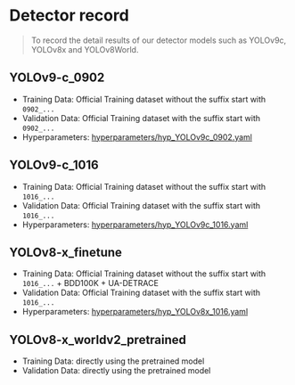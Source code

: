 # Detector record
> To record the detail results of our detector models such as
> YOLOv9c, YOLOv8x and YOLOv8World.


## YOLOv9-c_0902
- Training Data: Official Training dataset without the suffix start with `0902_...`
- Validation Data: Official Training dataset with the suffix start with `0902_...`  
- Hyperparameters: [hyperparameters/hyp_YOLOv9c_0902.yaml](hyperparameters/hyp_YOLOv9c_0902.yaml)

## YOLOv9-c_1016
- Training Data: Official Training dataset without the suffix start with `1016_...`
- Validation Data: Official Training dataset with the suffix start with `1016_...`   
- Hyperparameters: [hyperparameters/hyp_YOLOv9c_1016.yaml](hyperparameters/hyp_YOLOv9c_1016.yaml)

## YOLOv8-x_finetune
- Training Data: Official Training dataset without the suffix start with `1016_...` + BDD100K + UA-DETRACE
- Validation Data: Official Training dataset with the suffix start with `1016_...`   
- Hyperparameters: [hyperparameters/hyp_YOLOv8x_1016.yaml](hyperparameters/hyp_YOLOv8x_1016.yaml)



## YOLOv8-x_worldv2_pretrained
- Training Data: directly using the pretrained model  
- Validation Data: directly using the pretrained model    
